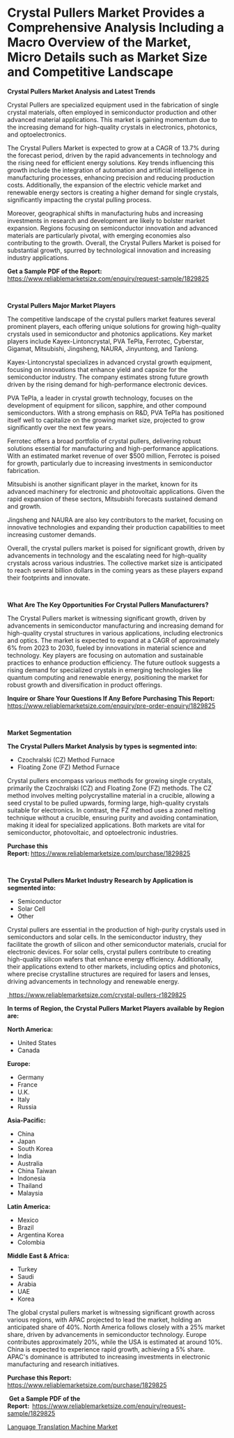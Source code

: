 <p><h1>Crystal Pullers Market Provides a Comprehensive Analysis Including a Macro Overview of the Market, Micro Details such as Market Size and Competitive Landscape</h1></p><p><strong>Crystal Pullers Market Analysis and Latest Trends</strong></p>
<p><p>Crystal Pullers are specialized equipment used in the fabrication of single crystal materials, often employed in semiconductor production and other advanced material applications. This market is gaining momentum due to the increasing demand for high-quality crystals in electronics, photonics, and optoelectronics. </p><p>The Crystal Pullers Market is expected to grow at a CAGR of 13.7% during the forecast period, driven by the rapid advancements in technology and the rising need for efficient energy solutions. Key trends influencing this growth include the integration of automation and artificial intelligence in manufacturing processes, enhancing precision and reducing production costs. Additionally, the expansion of the electric vehicle market and renewable energy sectors is creating a higher demand for single crystals, significantly impacting the crystal pulling process.</p><p>Moreover, geographical shifts in manufacturing hubs and increasing investments in research and development are likely to bolster market expansion. Regions focusing on semiconductor innovation and advanced materials are particularly pivotal, with emerging economies also contributing to the growth. Overall, the Crystal Pullers Market is poised for substantial growth, spurred by technological innovation and increasing industry applications.</p></p>
<p><strong>Get a Sample PDF of the Report:&nbsp;</strong> <a href="https://www.reliablemarketsize.com/enquiry/request-sample/1829825?utm_campaign=3168&utm_medium=2&utm_source=Github&utm_content=ia&utm_term=06042025&utm_id=crystal-pullers">https://www.reliablemarketsize.com/enquiry/request-sample/1829825</a></p>
<p>&nbsp;</p>
<p><strong>Crystal Pullers Major Market Players</strong></p>
<p><p>The competitive landscape of the crystal pullers market features several prominent players, each offering unique solutions for growing high-quality crystals used in semiconductor and photonics applications. Key market players include Kayex-Lintoncrystal, PVA TePla, Ferrotec, Cyberstar, Gigamat, Mitsubishi, Jingsheng, NAURA, Jinyuntong, and Tanlong.</p><p>Kayex-Lintoncrystal specializes in advanced crystal growth equipment, focusing on innovations that enhance yield and capsize for the semiconductor industry. The company estimates strong future growth driven by the rising demand for high-performance electronic devices.</p><p>PVA TePla, a leader in crystal growth technology, focuses on the development of equipment for silicon, sapphire, and other compound semiconductors. With a strong emphasis on R&D, PVA TePla has positioned itself well to capitalize on the growing market size, projected to grow significantly over the next few years.</p><p>Ferrotec offers a broad portfolio of crystal pullers, delivering robust solutions essential for manufacturing and high-performance applications. With an estimated market revenue of over $500 million, Ferrotec is poised for growth, particularly due to increasing investments in semiconductor fabrication.</p><p>Mitsubishi is another significant player in the market, known for its advanced machinery for electronic and photovoltaic applications. Given the rapid expansion of these sectors, Mitsubishi forecasts sustained demand and growth.</p><p>Jingsheng and NAURA are also key contributors to the market, focusing on innovative technologies and expanding their production capabilities to meet increasing customer demands.</p><p>Overall, the crystal pullers market is poised for significant growth, driven by advancements in technology and the escalating need for high-quality crystals across various industries. The collective market size is anticipated to reach several billion dollars in the coming years as these players expand their footprints and innovate.</p></p>
<p>&nbsp;</p>
<p><strong>What Are The Key Opportunities For Crystal Pullers Manufacturers?</strong></p>
<p><p>The Crystal Pullers market is witnessing significant growth, driven by advancements in semiconductor manufacturing and increasing demand for high-quality crystal structures in various applications, including electronics and optics. The market is expected to expand at a CAGR of approximately 6% from 2023 to 2030, fueled by innovations in material science and technology. Key players are focusing on automation and sustainable practices to enhance production efficiency. The future outlook suggests a rising demand for specialized crystals in emerging technologies like quantum computing and renewable energy, positioning the market for robust growth and diversification in product offerings.</p></p>
<p><strong>Inquire or Share Your Questions If Any Before Purchasing This Report:</strong> <a href="https://www.reliablemarketsize.com/enquiry/pre-order-enquiry/1829825?utm_campaign=3168&utm_medium=2&utm_source=Github&utm_content=ia&utm_term=06042025&utm_id=crystal-pullers">https://www.reliablemarketsize.com/enquiry/pre-order-enquiry/1829825</a></p>
<p>&nbsp;</p>
<p><strong>Market Segmentation</strong></p>
<p><strong>The Crystal Pullers Market Analysis by types is segmented into:</strong></p>
<p><ul><li>Czochralski (CZ) Method Furnace</li><li>Floating Zone (FZ) Method Furnace</li></ul></p>
<p><p>Crystal pullers encompass various methods for growing single crystals, primarily the Czochralski (CZ) and Floating Zone (FZ) methods. The CZ method involves melting polycrystalline material in a crucible, allowing a seed crystal to be pulled upwards, forming large, high-quality crystals suitable for electronics. In contrast, the FZ method uses a zoned melting technique without a crucible, ensuring purity and avoiding contamination, making it ideal for specialized applications. Both markets are vital for semiconductor, photovoltaic, and optoelectronic industries.</p></p>
<p><strong>Purchase this Report:&nbsp;</strong><a href="https://www.reliablemarketsize.com/purchase/1829825?utm_campaign=3168&utm_medium=2&utm_source=Github&utm_content=ia&utm_term=06042025&utm_id=crystal-pullers">https://www.reliablemarketsize.com/purchase/1829825</a></p>
<p>&nbsp;</p>
<p><strong>The Crystal Pullers Market Industry Research by Application is segmented into:</strong></p>
<p><ul><li>Semiconductor</li><li>Solar Cell</li><li>Other</li></ul></p>
<p><p>Crystal pullers are essential in the production of high-purity crystals used in semiconductors and solar cells. In the semiconductor industry, they facilitate the growth of silicon and other semiconductor materials, crucial for electronic devices. For solar cells, crystal pullers contribute to creating high-quality silicon wafers that enhance energy efficiency. Additionally, their applications extend to other markets, including optics and photonics, where precise crystalline structures are required for lasers and lenses, driving advancements in technology and renewable energy.</p></p>
<p><a href="https://www.reliablemarketsize.com/crystal-pullers-r1829825?utm_campaign=3168&utm_medium=2&utm_source=Github&utm_content=ia&utm_term=06042025&utm_id=crystal-pullers">&nbsp;https://www.reliablemarketsize.com/crystal-pullers-r1829825</a></p>
<p><strong>In terms of Region, the Crystal Pullers Market Players available by Region are:</strong></p>
<p>
    <p> <strong> North America: </strong>
        <ul>
            <li>United States</li>
            <li>Canada</li>
        </ul>
        </p> 
    <p> <strong> Europe: </strong>
        <ul>
            <li>Germany</li>
            <li>France</li>
            <li>U.K.</li>
            <li>Italy</li>
            <li>Russia</li>
        </ul>
        </p> 
    <p> <strong> Asia-Pacific: </strong>
        <ul>
            <li>China</li>
            <li>Japan</li>
            <li>South Korea</li>
            <li>India</li>
            <li>Australia</li>
            <li>China Taiwan</li>
            <li>Indonesia</li>
            <li>Thailand</li>
            <li>Malaysia</li>
        </ul>
        </p> 
    <p> <strong> Latin America: </strong>
        <ul>
            <li>Mexico</li>
            <li>Brazil</li>
            <li>Argentina Korea</li>
            <li>Colombia</li>
        </ul>
        </p> 
    <p> <strong> Middle East & Africa: </strong>
        <ul>
            <li>Turkey</li>
            <li>Saudi</li>
            <li>Arabia</li>
            <li>UAE</li>
            <li>Korea</li>
        </ul>
    </p>
    </p>
<p><p>The global crystal pullers market is witnessing significant growth across various regions, with APAC projected to lead the market, holding an anticipated share of 40%. North America follows closely with a 25% market share, driven by advancements in semiconductor technology. Europe contributes approximately 20%, while the USA is estimated at around 10%. China is expected to experience rapid growth, achieving a 5% share. APAC's dominance is attributed to increasing investments in electronic manufacturing and research initiatives.</p></p>
<p><strong>Purchase this Report: </strong><a href="https://www.reliablemarketsize.com/purchase/1829825?utm_campaign=3168&utm_medium=2&utm_source=Github&utm_content=ia&utm_term=06042025&utm_id=crystal-pullers">https://www.reliablemarketsize.com/purchase/1829825</a></p>
<p>&nbsp;<strong>Get a Sample PDF of the Report:&nbsp;&nbsp;</strong><a href="https://www.reliablemarketsize.com/enquiry/request-sample/1829825?utm_campaign=3168&utm_medium=2&utm_source=Github&utm_content=ia&utm_term=06042025&utm_id=crystal-pullers">https://www.reliablemarketsize.com/enquiry/request-sample/1829825</a></p>
<p><strong></strong></p>
<p><p><a href="https://github.com/shopovdjondo/Market-Research-Report-List-1/blob/main/language-translation-machine-market.md?utm_campaign=3168&utm_medium=2&utm_source=Github&utm_content=ia&utm_term=06042025&utm_id=crystal-pullers">Language Translation Machine Market</a></p></p>